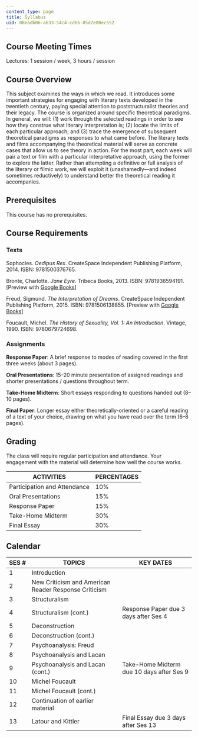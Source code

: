 ```yaml
---
content_type: page
title: Syllabus
uid: 08eadb06-a633-54c4-cd6b-05d2e80ec552
---
```


Course Meeting Times
--------------------

Lectures: 1 session / week, 3 hours / session

Course Overview
---------------

This subject examines the ways in which we read. It introduces some important strategies for engaging with literary texts developed in the twentieth century, paying special attention to poststructuralist theories and their legacy. The course is organized around specific theoretical paradigms. In general, we will: (1) work through the selected readings in order to see how they construe what literary interpretation is; (2) locate the limits of each particular approach; and (3) trace the emergence of subsequent theoretical paradigms as responses to what came before. The literary texts and films accompanying the theoretical material will serve as concrete cases that allow us to see theory in action. For the most part, each week will pair a text or film with a particular interpretative approach, using the former to explore the latter. Rather than attempting a definitive or full analysis of the literary or filmic work, we will exploit it (unashamedly—and indeed sometimes reductively) to understand better the theoretical reading it accompanies.

Prerequisites
-------------

This course has no prerequisites.

Course Requirements
-------------------

### Texts

Sophocles. _Oedipus Rex_. CreateSpace Independent Publishing Platform, 2014. ISBN: 9781500376765.

Bronte, Charlotte. _Jane Eyre_. Tribeca Books, 2013. ISBN: 9781936594191. \[Preview with [Google Books](http://books.google.com/books?id=A_wJUKY7HjkC&pg=PAfrontcover)\]

Freud, Sigmund. _The Interpretation of Dreams_. CreateSpace Independent Publishing Platform, 2015. ISBN: 9781506138855. \[Preview with [Google Books](http://books.google.com/books?id=7jPBAwAAQBAJ&pg=PAfrontcover)\]

Foucault, Michel. _The History of Sexuality, Vol. 1: An Introduction_. Vintage, 1990. ISBN: 9780679724698.

### Assignments

**Response Paper**: A brief response to modes of reading covered in the first three weeks (about 3 pages).

**Oral Presentations**: 15–20 minute presentation of assigned readings and shorter presentations / questions throughout term.

**Take-Home Midterm**: Short essays responding to questions handed out (8–10 pages).

**Final Paper**: Longer essay either theoretically-oriented or a careful reading of a text of your choice, drawing on what you have read over the term (6–8 pages).

Grading
-------

The class will require regular participation and attendance. Your engagement with the material will determine how well the course works.

| ACTIVITIES | PERCENTAGES |
| --- | --- |
| Participation and Attendance | 10% |
| Oral Presentations | 15% |
| Response Paper | 15% |
| Take-Home Midterm | 30% |
| Final Essay | 30% 

Calendar
--------

| SES # | TOPICS | KEY DATES |
| --- | --- | --- |
| 1 | Introduction | &nbsp; |
| 2 | New Criticism and American Reader Response Criticism | &nbsp; |
| 3 | Structuralism | &nbsp; |
| 4 | Structuralism (cont.) | Response Paper due 3 days after Ses 4 |
| 5 | Deconstruction | &nbsp; |
| 6 | Deconstruction (cont.) | &nbsp; |
| 7 | Psychoanalysis: Freud | &nbsp; |
| 8 | Psychoanalysis and Lacan | &nbsp; |
| 9 | Psychoanalysis and Lacan (cont.) | Take-Home Midterm due 10 days after Ses 9 |
| 10 | Michel Foucault | &nbsp; |
| 11 | Michel Foucault (cont.) | &nbsp; |
| 12 | Continuation of earlier material | &nbsp; |
| 13 | Latour and Kittler | Final Essay due 3 days after Ses 13